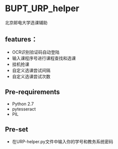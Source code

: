 # BUPT_URP_helper
北京邮电大学选课辅助

features：
--------------

* OCR识别验证码自动登陆
* 输入课程序号进行课程查找和选课
* 挂机抢课
* 自定义选课尝试间隔
* 自定义选课尝试次数

Pre-requirements
--------------

* Python 2.7
* pytesseract
* PIL

Pre-set
---------------

* 在URP-helper.py文件中输入你的学号和教务系统密码
